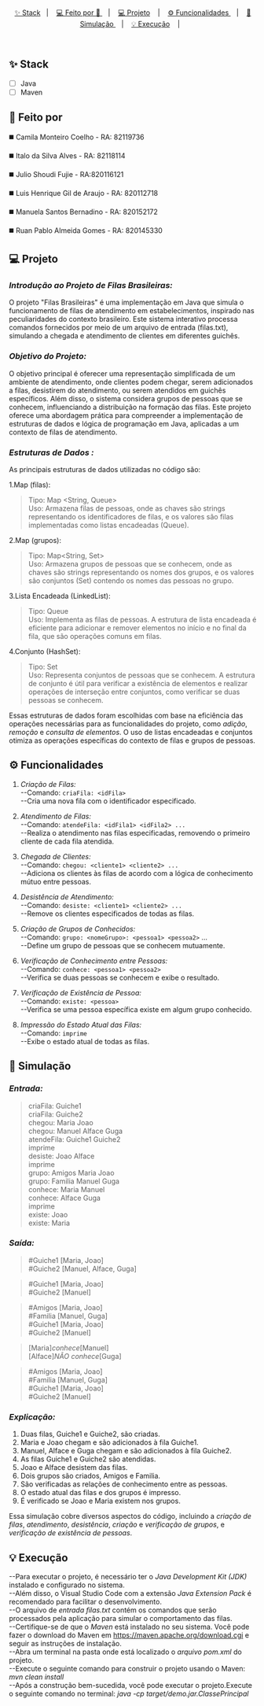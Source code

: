 <p align="center">
  <a href="#-stack">✨ Stack</a>&nbsp;&nbsp;&nbsp;|&nbsp;&nbsp;&nbsp;
  <a href="#feito por">💻 Feito por 🚀 </a> &nbsp;&nbsp;&nbsp;|&nbsp;&nbsp;&nbsp;
  <a href="#projeto">💻 Projeto</a> &nbsp;&nbsp;&nbsp;|&nbsp;&nbsp;&nbsp;
  <a href="#funcionalidades">⚙️ Funcionalidades </a> &nbsp;&nbsp;&nbsp;|&nbsp;&nbsp;&nbsp;
  <a href="#Simulação"> 🔁 Simulação </a> &nbsp;&nbsp;&nbsp;|&nbsp;&nbsp;&nbsp;
  <a href="#Excecução">💡 Execução</a> &nbsp;&nbsp;&nbsp;|&nbsp;&nbsp;&nbsp;
 

</p>

<br />

## ✨ Stack

- [ ] Java
- [ ] Maven 

## :rocket: Feito por
◼️ Camila Monteiro Coelho - RA: 82119736

◼️ Italo da Silva Alves - RA: 82118114

◼️ Julio Shoudi Fujie - RA:820116121

◼️ Luis Henrique Gil de Araujo - RA: 820112718

◼️ Manuela Santos Bernadino - RA: 820152172

◼️ Ruan Pablo Almeida Gomes - RA: 820145330

## 💻 Projeto

### *Introdução ao Projeto de Filas Brasileiras:*

O projeto "Filas Brasileiras" é uma implementação em Java que simula o funcionamento de filas de atendimento em estabelecimentos, inspirado nas peculiaridades do contexto brasileiro. Este sistema interativo processa comandos fornecidos por meio de um arquivo de entrada (filas.txt), simulando a chegada e atendimento de clientes em diferentes guichês.

### *Objetivo do Projeto:*

O objetivo principal é oferecer uma representação simplificada de um ambiente de atendimento, onde clientes podem chegar, serem adicionados a filas, desistirem do atendimento, ou serem atendidos em guichês específicos. Além disso, o sistema considera grupos de pessoas que se conhecem, influenciando a distribuição na formação das filas.
Este projeto oferece uma abordagem prática para compreender a implementação de estruturas de dados e lógica de programação em Java, aplicadas a um contexto de filas de atendimento.

### *Estruturas de Dados :*

As principais estruturas de dados utilizadas no código são:

   1.Map (filas):  
  >Tipo: Map <String, Queue<Pessoa>> <br>
  Uso: Armazena filas de pessoas, onde as chaves são strings representando os identificadores de filas, e os valores são filas implementadas como listas encadeadas (Queue). <br>

  2.Map (grupos):

  >Tipo: Map<String, Set<String>>  <br>
  Uso: Armazena grupos de pessoas que se conhecem, onde as chaves são strings representando os nomes dos grupos, e os valores são conjuntos (Set) contendo os nomes das pessoas no grupo.

  3.Lista Encadeada (LinkedList):

  >Tipo: Queue<Pessoa>  <br>
  Uso: Implementa as filas de pessoas. A estrutura de lista encadeada é eficiente para adicionar e remover elementos no início e no final da fila, que são operações comuns em filas.

  4.Conjunto (HashSet):

  >Tipo: Set<String>  <br>
  Uso: Representa conjuntos de pessoas que se conhecem. A estrutura de conjunto é útil para verificar a existência de elementos e realizar operações de interseção entre conjuntos, como verificar se duas pessoas se conhecem. <br>

Essas estruturas de dados foram escolhidas com base na eficiência das operações necessárias para as funcionalidades do projeto, como *adição*, *remoção* e *consulta de elementos*. 
O uso de listas encadeadas e conjuntos otimiza as operações específicas do contexto de filas e grupos de pessoas.

## ⚙️ Funcionalidades

1. *Criação de Filas:* <br>
    --Comando:  `criaFila: <idFila> ` <br>
    --Cria uma nova fila com o identificador especificado.

2. *Atendimento de Filas:* <br>
    --Comando: `atendeFila: <idFila1> <idFila2> ...` <br>
    --Realiza o atendimento nas filas especificadas, removendo o primeiro cliente de cada fila atendida.

3. *Chegada de Clientes:* <br>
    --Comando: `chegou: <cliente1> <cliente2> ...` <br>
    --Adiciona os clientes às filas de acordo com a lógica de conhecimento mútuo entre pessoas.

4. *Desistência de Atendimento:* <br>
    --Comando: `desiste: <cliente1> <cliente2> ...` <br>
    --Remove os clientes especificados de todas as filas.

  5. *Criação de Grupos de Conhecidos:* <br>
    --Comando: `grupo: <nomeGrupo>: <pessoa1> <pessoa2>` ... <br>
    --Define um grupo de pessoas que se conhecem mutuamente.

  6. *Verificação de Conhecimento entre Pessoas:* <br>
    --Comando: `conhece: <pessoa1> <pessoa2>` <br>
    --Verifica se duas pessoas se conhecem e exibe o resultado.

  7. *Verificação de Existência de Pessoa:* <br>
    --Comando: `existe: <pessoa>` <br>
    --Verifica se uma pessoa específica existe em algum grupo conhecido.

  8. *Impressão do Estado Atual das Filas:* <br>
    --Comando: `imprime` <br>
    --Exibe o estado atual de todas as filas.

## 🔁 Simulação

### *Entrada:*
>criaFila: Guiche1 <br>
>criaFila: Guiche2 <br>
>chegou: Maria Joao <br>
>chegou: Manuel Alface Guga <br>
>atendeFila: Guiche1 Guiche2 <br>
>imprime <br>
>desiste: Joao Alface <br>
>imprime <br>
>grupo: Amigos Maria Joao <br>
>grupo: Familia Manuel Guga <br>
>conhece: Maria Manuel <br>
>conhece: Alface Guga <br>
>imprime <br>
>existe: Joao <br>
>existe: Maria <br>

### *Saída:*
>#Guiche1 [Maria, Joao] <br>
>#Guiche2 [Manuel, Alface, Guga] <br>

>#Guiche1 [Maria, Joao] <br>
>#Guiche2 [Manuel] <br>

>#Amigos [Maria, Joao]  <br>
>#Familia [Manuel, Guga]  <br>
>#Guiche1 [Maria, Joao] <br>
>#Guiche2 [Manuel] <br>

>[Maria]*conhece*[Manuel] <br>
>[Alface]*NÃO conhece*[Guga] <br>

>#Amigos [Maria, Joao] <br>
>#Familia [Manuel, Guga] <br>
>#Guiche1 [Maria, Joao] <br>
>#Guiche2 [Manuel] <br>

### *Explicação:*

1. Duas filas, Guiche1 e Guiche2, são criadas.
2. Maria e Joao chegam e são adicionados à fila Guiche1.
3. Manuel, Alface e Guga chegam e são adicionados à fila Guiche2.
4. As filas Guiche1 e Guiche2 são atendidas.
5. Joao e Alface desistem das filas.
6. Dois grupos são criados, Amigos e Familia.
7. São verificadas as relações de conhecimento entre as pessoas.
8. O estado atual das filas e dos grupos é impresso.
9. É verificado se Joao e Maria existem nos grupos.

Essa simulação cobre diversos aspectos do código, incluindo a *criação de filas*, *atendimento*, *desistência*, *criação* e *verificação de grupos*, e *verificação de existência de pessoas*.


 ## 💡 Execução

--Para executar o projeto, é necessário ter o *Java Development Kit (JDK)* instalado e configurado no sistema. <br>
--Além disso, o Visual Studio Code com a extensão *Java Extension Pack* é recomendado para facilitar o desenvolvimento.<br>
--O arquivo de *entrada filas.txt* contém os comandos que serão processados pela aplicação para simular o comportamento das filas.<br>
--Certifique-se de que o *Maven* está instalado no seu sistema. Você pode fazer o download do Maven em https://maven.apache.org/download.cgi e seguir as instruções de instalação.<br>
--Abra um terminal na pasta onde está localizado o *arquivo pom.xml* do  projeto.<br>
--Execute o seguinte comando para construir o projeto usando o Maven: *mvn clean install*<br>
--Após a construção bem-sucedida, você pode executar o projeto.Execute o seguinte comando no terminal: *java -cp target/demo.jar.ClassePrincipal* <br>
